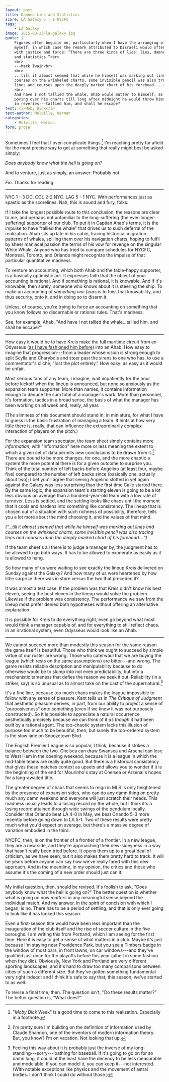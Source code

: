 ```yaml
---
layout: post
title: Damned Lies and Statistics
score: LA Galaxy 5 - 1 NYCFC
tags:
    - LA Galaxy
image: 2015-08-23-la-galaxy.jpg
quote: |
    Figures often beguile me, particularly when I have the arranging of them
    myself; in which case the remark attributed to Disraeli would often apply
    with justice and force: “There are three kinds of lies: lies, damned lies,
    and statistics.”<br>
    <br>
    ---Mark Twain<br>
    <br>
    ...till it almost seemed that while he himself was marking out lines and
    courses on the wrinkeled charts, some invisible pencil was also tracing
    lines and courses upon the deeply marked chart of his forehead....<br>
    <br>
    And have I not tallied the whale, Ahab would mutter to himself, as after
    poring over his charts till long after midnight he would throw himself back
    in reveries---tallied him, and shall he escape?
text: <i>Moby Dick</i>
text-author: Melville, Herman
categories:
    - Melville, Herman
form: prose
---
```


Sometimes I feel that I over-complicate things.[^f1] I'm reaching pretty far afield for the
most precise way to get at something that really might best be asked simply:

*Does anybody know what the hell is going on?*

And to venture, just as simply, an answer: Probably not. 

*Fin*. Thanks for reading.

***

NYC 1 - 3 DC. COL 2-2
NYC. LAG 5 - 1 NYC. With performances just as spastic as the scorelines. Nah,
this is sound and fury, folks. 

If I take the longest possible route to this conclusion, the reasons are clear
to me, and perhaps not unfamiliar to the long-suffering (the 
ever-longer-suffering) supporter of our club. To put it in Captian Ahab's terms, it is
the impulse to have "tallied the whale" that drives us to such deferral of the
realization. Ahab sits up late in his cabin,
tracing historical migration patterns of whales, spilling them
over his navigation charts, hoping to fulfil by sheer maniacal passion the
terms of his vow for revenge on the singular White Whale. Anyone who has tried to
compare schedules for NYCFC, Montreal, Toronto, and Orlando might recognize the
impulse of that
particular quantitative madness. 

To venture an accounting, which both Ahab and the table-happy supporter, is a basically
optimistic act. It expresses faith that the object of your accounting is
rational. And if something is rational, it is knowable. And if it's knowable,
then surely, someone who knows about it is steering the ship. To make an
accounting of *something one fears* is to foist that knowability, and thus
security, onto
it, and in doing so to disarm it.

Unless, of course, you're trying to force an accounting on something that you know follows
no discernable or rational rules. That's madness.

See, for example, Ahab. "And have I not tallied the whale...tallied him, and
shall he escape?"

***

How easy it would be to have Kreis make the full maritime circuit from an
Odysseus ([as I have fashioned him
before](http://ninetyplusofblue.com/homer/2015/03/28/kansas-city-odyssey/)) into an Ahab. How easy to imagine
that progression---from a leader whose vision is strong enough
to split Scylla and Charybdis and steer past the sirens to one who has, to use a commentator's cliche,
"lost the plot entirely." How easy: as easy as it would be unfair.

Most serious fans of any team, I imagine, wait impatiently for the hour before kickoff
when the lineup is announced, but none so anxiously as the expansion team
supporter. More than names, it contains information enough to deduce the sum
total of a manager's work. More than personnel, it's formation, tactics in a
broad sense, the basis of what the manager has been working on all week and,
really, all year. 

(The slimness of this document should stand in, in miniature,
for what I have to guess is the basic frustration of managing a team. It hints
at how very
little there is, really, that can influence the extraordinarily complex
interaction of players on the pitch.)

For the expansion team spectator, the team sheet simply contains more *information*,
with "information" here more or less meaning the extent to which a
given set of data permits new conclusions to be drawn from it.[^shannon] There are bound to be more
changes, for one, and the more chaotic a system the more potential there is for
a given outcome to surprise you. Think of the total number of left backs
before Angelino (at least four, maybe five) compared to the number of left
backs since (basically one, actually about two);
I bet you'll agree that seeing Angelino slotted in yet again against the
Galaxy was less surprising than the first time Calle started there. By the same
logic, the expansion team's starting eleven is going to be a lot less obvious
on average than a hundred-year-old team with a low rate of turnover. Less is
settled, and the settling looks like chaos until the moment that it cools and
hardens into something like consistency. The lineup 
that is chosen out of a situation with such richness of possibility, therefore, 
tells you a lot more about the mind choosing it, and
the values of that mind.

*("...till it almost seemed that while he himself was marking out lines and
    courses on the wrinkeled charts, some invisible pencil was also tracing
    lines and courses upon the deeply marked chart of his forehead....")*

If the team sheet's all there is to judge a manager by, the judgment has to be allowed to go both
ways. It has to be allowed to exonerate as easily as it is allowed to hang.

So how many of us were waiting to see exactly the lineup Kreis delivered on
Sunday against the Galaxy? And how many of us were heartened by how little
surprise there was in store versus the two that preceded it? 

It was almost a test case. If the problem was that Kreis didn't know his best
eleven, seeing the best eleven in the lineup would solve the problem. Likewise
if the problem was consistency. The performance we saw from the lineup most
prefer denied both hypotheses without offering an alternative explanation. 

It is possible for Kreis to do everything right, even go beyond what most would
think a manager capable of, and for everything to still reflect chaos. In an
irrational system, even Odysseus would look like an Ahab.

***

We cannot succeed more than modestly this season for the same reason the game
itself is beautiful. Those who think we ought to succeed by simple virtue of
our roster are wrong. Those who caterwaul that we are buying the league (which 
rests on the same assumptions) are bitter---and wrong. The game resists reliable
description and manipulability because to do otherwise would be to slump into not even 
predictability, but into a mechanistic tameness that defies the reason we seek
it out. Reliability (in a striker, say) is so unusual as to almost take on the
cast of the supernatural.[^baseball] 

It's a fine line, because too much chaos
makes the league impossible to follow with any sense of pleasure. Kant tells us
in *The Critique of Judgment* that aesthetic pleasure derives, in part, from
our ability to project a sense of "purposiveness" onto something (even if we
know it was not purposely constructed). So it is possible to appreciate
a natural occurrence aesthetically precisely because we can think of it *as
though* it had been built by a rational agent. The too-chaotic system lacks
this illusion of purpose too much to be beautiful, then; but surely the
too-ordered system is the slow lane on Snoozetown Blvd. 

The English Premier League is
so popular, I think, because it strikes a balance between the two. Chelsea can
draw Swansea and Arsenal can lose to West Ham in the opening weekend,
because it is a league in which the mid-table teams are really quite good. But
there is a historical consistency that gives these matches context as upsets
and allows you to wonder if it is the beginning of the end for Mourinho's stay
at Chelsea or Arsenal's hopes for a long-awaited title. 

The greater degree of
chaos that seems to reign in MLS is only heightened by the presence of
expansion sides, who can do any damn thing on pretty much any damn weekend
and everyone will just scratch their heads. This madness usually leads to a losing
record on the whole, but I think it's a losing record attained through wide
swings of the pendulum locally. Consider that Orlando beat LA 4-0 in May, we
beat Orlando 5-3 more recently before going down to LA 5-1. Two of these
results were pretty much what you'd expect on average, but there's a massive
degree of variation embodied in the third. 

NYCFC, then, is on the frontier of a frontier of a frontier. In a new league,
they are a new side, and they're approaching their new-sideyness in a way that
hasn't really been tried before. It opens them up to a great deal of
criticism, as we have seen; but it also makes them pretty hard to track. It
will be years before anyone can say how we've really fared with this new
approach. And in the meantime, in my opinion, the critics and those who assume 
it's the coming of a new order should just can it. 

***

My initial question, then, should be revised. It's foolish to ask, "Does
anybody know what the hell is going on?" The better question is whether what is
going on now *matters* in any meaningful sense beyond the individual match. And
my answer, in the spirit of
concision with which I began, is no. There has to be a period of settling, and that is only ever
going to look like it has looked this season.

Even a first-season title would have been less important than
the inauguration of the club itself and the rise of soccer culture in the five
boroughs. I am writing this from Portland, which I am seeing for the first time. Here it
is easy to get a sense of what matters in a club. Maybe it's just because I'm
staying near Providence Park, but you see a Timbers badge in the window of most
bars, in front lawns, on car windows---and they've qualified just once for the playoffs
before this year (albeit in some fashion when they did). Obviously, New York and
Portland are very different sporting landscapes, and it's hard to draw too many
comparisons between cities of such a different size. But they've gotten
something fundamental very right indeed; and I think it's safe to say that,
this season, we've started to as well.

To revise a final time, then. The question isn't, "Do these results matter?" The
better question is, "What does?"

[^f1]: "*Moby Dick* Week" is a good time to come to this realization. Especially in a footnote.

[^shannon]: I'm pretty sure I'm building on the definition of information used by Claude Shannon, one of the inventors of modern information theory. But, you know? I'm on vacation. Not looking that up.

[^baseball]: Feeling this way about it is probably just the inverse of my long-standing---sorry---loathing for baseball. If it's going to go on for so damn long, it could at the least have the decency to be less measurable and modelable. If you can model it, you can keep it---not interested. (With notable exceptions like physics and the movement of astral bodies. I don't think I could do without those.)
